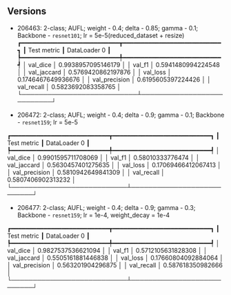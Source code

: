 ## Versions

- 206463: 2-class; AUFL; weight - 0.4; delta - 0.85; gamma - 0.1; Backbone - `resnet101`; lr = 5e-5(reduced_dataset + resize)
  ┏━━━━━━━━━━━━━━━━━━━━━━━━━━━┳━━━━━━━━━━━━━━━━━━━━━━━━━━━┓
  ┃ Test metric ┃ DataLoader 0 ┃
  ┡━━━━━━━━━━━━━━━━━━━━━━━━━━━╇━━━━━━━━━━━━━━━━━━━━━━━━━━━┩
  │ val_dice │ 0.9938957095146179 │
  │ val_f1 │ 0.5941480994224548 │
  │ val_jaccard │ 0.5769420862197876 │
  │ val_loss │ 0.1746467649936676 │
  │ val_precision │ 0.6195605397224426 │
  │ val_recall │ 0.5823692083358765 │
  └───────────────────────────┴───────────────────────────┘

- 206472: 2-class; AUFL; weight - 0.4; delta - 0.9; gamma - 0.1; Backbone - `resnet159`; lr = 5e-5

┏━━━━━━━━━━━━━━━━━━━━━━━━━━━┳━━━━━━━━━━━━━━━━━━━━━━━━━━━┓
┃ Test metric ┃ DataLoader 0 ┃
┡━━━━━━━━━━━━━━━━━━━━━━━━━━━╇━━━━━━━━━━━━━━━━━━━━━━━━━━━┩
│ val_dice │ 0.9901595711708069 │
│ val_f1 │ 0.58010333776474 │
│ val_jaccard │ 0.5630457401275635 │
│ val_loss │ 0.17069466412067413 │
│ val_precision │ 0.5810942649841309 │
│ val_recall │ 0.5807406902313232 │
└───────────────────────────┴───────────────────────────┘

- 206477: 2-class; AUFL; weight - 0.4; delta - 0.9; gamma - 0.3; Backbone - `resnet159`; lr = 1e-4, weight_decay = 1e-4

┏━━━━━━━━━━━━━━━━━━━━━━━━━━━┳━━━━━━━━━━━━━━━━━━━━━━━━━━━┓
┃ Test metric ┃ DataLoader 0 ┃
┡━━━━━━━━━━━━━━━━━━━━━━━━━━━╇━━━━━━━━━━━━━━━━━━━━━━━━━━━┩
│ val_dice │ 0.9827537536621094 │
│ val_f1 │ 0.5712105631828308 │
│ val_jaccard │ 0.5505161881446838 │
│ val_loss │ 0.17660804092884064 │
│ val_precision │ 0.563201904296875 │
│ val_recall │ 0.587618350982666 │
└───────────────────────────┴───────────────────────────┘
